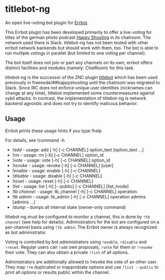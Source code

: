 # titlebot-ng

An open live-voting bot plugin for [Errbot](http://errbot.io/).

This Errbot plugin has been developed primarily to offer a live-voting for titles of the german photo podcast [Happy Shooting](http://www.happyshooting.de/podcast/) in its chatroom. 
The network used there is Slack.
titlebot-ng has not been tested with other errbot network backends but should work with them, too.
The bot is able to run multiple votings in parallel (but limited to one voting per channel).

The bot itself does not join or part any channels on its own, errbot offers distinct facilities and modules (namely: ChatRoom) for this task.

titlebot-ng is the successor of the ZNC plugin [titlebot](https://github.com/markusj/znc-modules) which has been used previously in freenode/##happyshooting until the chatroom was migrated to Slack.
Since IRC does not enforce unique user identities (nicknames can change at any time), titlebot implemented some countermeasures against sybil attacks.
In contrast, the implementation of titlebot-ng is network backend agnoistic and does not try to identify malicous behavior.

## Usage ##

Errbot prints these usage hints if you type !help

For details, see !command -h

 * *!add* - usage: add [-h] [-c CHANNEL] option_text [option_text ...]
 * *!rm* - usage: rm [-h] [-c CHANNEL] option_id
 * *!vote* - usage: vote [-h] [-c CHANNEL] option_id
 * *!revoke* - usage: revoke [-h] [-c CHANNEL] [user]
 * *!enable* - usage: enable [-h] [-c CHANNEL]
 * *!disable* - usage: disable [-h] [-c CHANNEL]
 * *!reset* - usage: reset [-h] [-c CHANNEL]
 * *!list* - usage: list [-h] [--public] [-c CHANNEL] [list_mode]
 * *!tb channel* - usage: tb_channel [-h] [-c CHANNEL] operation
 * *!tb admin* - usage: tb_admin [-h] [-c CHANNEL] operation admins [admins ...]
 * *!dump* - dumps all internal state (owner-only command)

titlebot-ng must be configured to monitor a channel, this is done by `!tb channel` (see help for details).
Administrators for the bot are configured on a per-channel basis using `!tb admin`.
The Errbot owner is always recognized as bot administrator.

Voting is controlled by bot administrators using `!enable`, `!disable` and `!reset`.
Regular users can `!add` own proposals, `!vote` for them or `!revoke` their vote.
They can also obtain a private `!list` of all options.

Administrators are additionally allowed to !revoke the vote of an other user.
They may `!rm` duplicated or inapprobiate options and use `!list --public` to print all options or results public within the channel.
